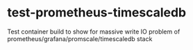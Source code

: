 # test-prometheus-timescaledb
Test container build to show for massive write IO problem of prometheus/grafana/promscale/timescaledb stack
